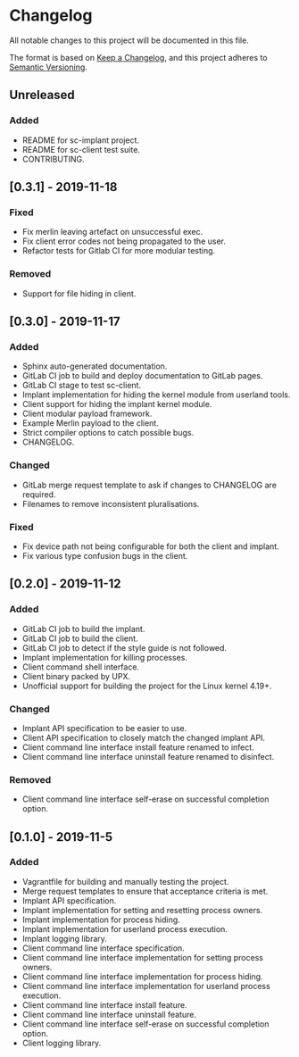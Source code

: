 # Changelog
All notable changes to this project will be documented in this file.

The format is based on [Keep a Changelog](https://keepachangelog.com/en/1.0.0/),
and this project adheres to [Semantic Versioning](https://semver.org/spec/v2.0.0.html).

## Unreleased
### Added
- README for sc-implant project.
- README for sc-client test suite.
- CONTRIBUTING.

## [0.3.1] - 2019-11-18
### Fixed
- Fix merlin leaving artefact on unsuccessful exec.
- Fix client error codes not being propagated to the user.
- Refactor tests for Gitlab CI for more modular testing.

### Removed
- Support for file hiding in client.

## [0.3.0] - 2019-11-17
### Added
- Sphinx auto-generated documentation.
- GitLab CI job to build and deploy documentation to GitLab pages.
- GitLab CI stage to test sc-client.
- Implant implementation for hiding the kernel module from userland tools.
- Client support for hiding the implant kernel module.
- Client modular payload framework.
- Example Merlin payload to the client.
- Strict compiler options to catch possible bugs.
- CHANGELOG.

### Changed
- GitLab merge request template to ask if changes to CHANGELOG are required.
- Filenames to remove inconsistent pluralisations.

### Fixed
- Fix device path not being configurable for both the client and implant.
- Fix various type confusion bugs in the client.

## [0.2.0] - 2019-11-12
### Added
- GitLab CI job to build the implant.
- GitLab CI job to build the client.
- GitLab CI job to detect if the style guide is not followed.
- Implant implementation for killing processes.
- Client command shell interface.
- Client binary packed by UPX.
- Unofficial support for building the project for the Linux kernel 4.19+.

### Changed
- Implant API specification to be easier to use.
- Client API specification to closely match the changed implant API.
- Client command line interface install feature renamed to infect.
- Client command line interface uninstall feature renamed to disinfect.

### Removed
- Client command line interface self-erase on successful completion option.

## [0.1.0] - 2019-11-5
### Added
- Vagrantfile for building and manually testing the project.
- Merge request templates to ensure that acceptance criteria is met.
- Implant API specification.
- Implant implementation for setting and resetting process owners.
- Implant implementation for process hiding.
- Implant implementation for userland process execution.
- Implant logging library.
- Client command line interface specification.
- Client command line interface implementation for setting process owners.
- Client command line interface implementation for process hiding.
- Client command line interface implementation for userland process execution.
- Client command line interface install feature.
- Client command line interface uninstall feature.
- Client command line interface self-erase on successful completion option.
- Client logging library.
